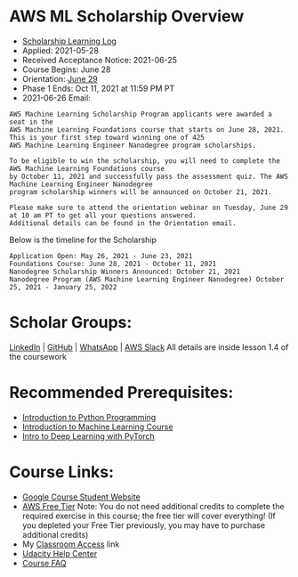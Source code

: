 # AWS ML Scholarship Overview 
* [Scholarship Learning Log](https://github.com/EO4wellness/leary-leerie/blob/master/AI-ML-topics/AWS%20Scholarship/scholarship-activity-log.md) 
* Applied: 2021-05-28
* Received Acceptance Notice: 2021-06-25
* Course Begins: June 28
* Orientation: [June 29](https://github.com/EO4wellness/leary-leerie/blob/master/AI-ML-topics/AWS%20Scholarship/Orientation-notes.md)
* Phase 1 Ends: Oct 11, 2021 at 11:59 PM PT
* 2021-06-26 Email: 
```
AWS Machine Learning Scholarship Program applicants were awarded a seat in the 
AWS Machine Learning Foundations course that starts on Ju‍ne 2‍8, 20‍21. 
This is your first step toward winning one of 425 
AWS Machine Learning Engineer Nanodegree program scholarships.

To be eligible to win the scholarship, you will need to complete the AWS Machine Learning Foundations course 
by Oc‍tober 1‍1, 20‍21 and successfully pass the assessment quiz. The AWS Machine Learning Engineer Nanodegree 
program scholarship winners will be announced on Oct‍ober 2‍1, 20‍21.

Please make sure to attend the orientation webinar on Tue‍sday, Ju‍ne 2‍9 at 1‍0 a‍m P‍T to get all your questions answered. 
Additional details can be found in the Orientation email.
```

Below is the timeline for the Scholarship 

    Application Open: May 26, 2021 - June 23, 2021 
    Foundations Course: June 28, 2021 - October 11, 2021 
    Nanodegree Scholarship Winners Announced: October 21, 2021 
    Nanodegree Program (AWS Machine Learning Engineer Nanodegree) October 25, 2021 - January 25, 2022


# Scholar Groups:
[LinkedIn](https://www.linkedin.com/groups/12545753/) | 
[GitHub](https://github.com/UdacityScholars/AWS-ML-Scholars) | 
[WhatsApp](https://chat.whatsapp.com/EsClWetDuGP5Si57UDhzUa) |
[AWS Slack](https://classroom.udacity.com/nanodegrees/nd065/parts/a5a4c41f-9cc7-48bd-9f00-582f35a7da53/modules/885b116b-2ca3-453a-8df1-4ea4b436b5da/lessons/c1d30c8e-64a2-49c5-9771-33dd8952227f/concepts/3ab6bb3b-2677-4dc0-92e6-8800ffb01568) All details are inside lesson 1.4 of the coursework 


# Recommended Prerequisites: 
-  [Introduction to Python Programming](https://www.udacity.com/course/introduction-to-python--ud1110)
-  [Introduction to Machine Learning Course](https://www.udacity.com/course/intro-to-machine-learning--ud120)
-  [Intro to Deep Learning with PyTorch](https://www.udacity.com/course/deep-learning-pytorch--ud188)

# Course Links: 
* [Google Course Student Website](https://sites.google.com/udacity.com/awsmachinelearningchallenge/home)
* [AWS Free Tier](https://aws.amazon.com/free/?all-free-tier.sort-by=item.additionalFields.SortRank&all-free-tier.sort-order=asc&awsf.Free%20Tier%20Types=*all&awsf.Free%20Tier%20Categories=*all) Note: You do not need additional credits to complete the required exercise in this course; the free tier will cover everything! (If you depleted your Free Tier previously, you may have to purchase additional credits)
* My [Classroom Access](https://www.google.com/url?q=https%3A%2F%2Fclassroom.udacity.com%2Fme&sa=D&sntz=1&usg=AFQjCNHslPK5Z8Uto-v8UgDh0gmdUVDQow) link
* [Udacity Help Center](https://www.google.com/url?q=https%3A%2F%2Fudacity.zendesk.com%2Fhc%2Fen-us%2Fsections%2F360013745151-AWS-Machine-Learning-Scholarship-Program&sa=D&sntz=1&usg=AFQjCNGFJerCeU9nxdwa_hegkxwMd6Pk5g)
* [Course FAQ](https://sites.google.com/udacity.com/awsmachinelearningchallenge/faqs)
